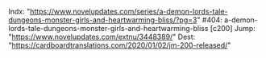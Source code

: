 Indx: "https://www.novelupdates.com/series/a-demon-lords-tale-dungeons-monster-girls-and-heartwarming-bliss/?pg=3"
#404: a-demon-lords-tale-dungeons-monster-girls-and-heartwarming-bliss [c200]
Jump: "https://www.novelupdates.com/extnu/3448389/"
Dest: "https://cardboardtranslations.com/2020/01/02/jm-200-released/"